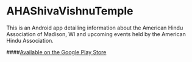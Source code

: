 # AHAShivaVishnuTemple

This is an Android app detailing information about the American Hindu Association of Madison, WI and upcoming events held by the American Hindu Association. 

####[Available on the Google Play Store](https://play.google.com/store/apps/details?id=com.navneetreddy.ahashivavishnutemple)
